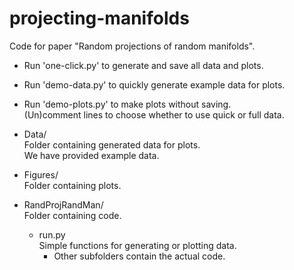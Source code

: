 # projecting-manifolds
Code for paper "Random projections of random manifolds".

* Run 'one-click.py' to generate and save all data and plots.  

* Run 'demo-data.py' to quickly generate example data for plots.  

* Run 'demo-plots.py' to make plots without saving.  
  (Un)comment lines to choose whether to use quick or full data.

* Data/  
  Folder containing generated data for plots.  
  We have provided example data.

* Figures/  
  Folder containing plots.

* RandProjRandMan/  
  Folder containing code.  
  * run.py  
    Simple functions for generating or plotting data.
      * Other subfolders contain the actual code.
